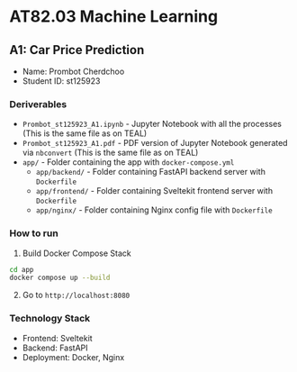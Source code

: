 # AT82.03 Machine Learning
## A1: Car Price Prediction

- Name: Prombot Cherdchoo
- Student ID: st125923

### Deriverables
- `Prombot_st125923_A1.ipynb` - Jupyter Notebook with all the processes (This is the same file as on TEAL)
- `Prombot_st125923_A1.pdf` - PDF version of Jupyter Notebook generated via `nbconvert` (This is the same file as on TEAL)
- `app/` - Folder containing the app with `docker-compose.yml`
  - `app/backend/` - Folder containing FastAPI backend server with `Dockerfile`
  - `app/frontend/` - Folder containing Sveltekit frontend server with `Dockerfile`
  - `app/nginx/` - Folder containing Nginx config file with `Dockerfile`

### How to run
1. Build Docker Compose Stack
```bash
cd app
docker compose up --build
```

2. Go to `http://localhost:8080`

### Technology Stack
- Frontend: Sveltekit
- Backend: FastAPI
- Deployment: Docker, Nginx
